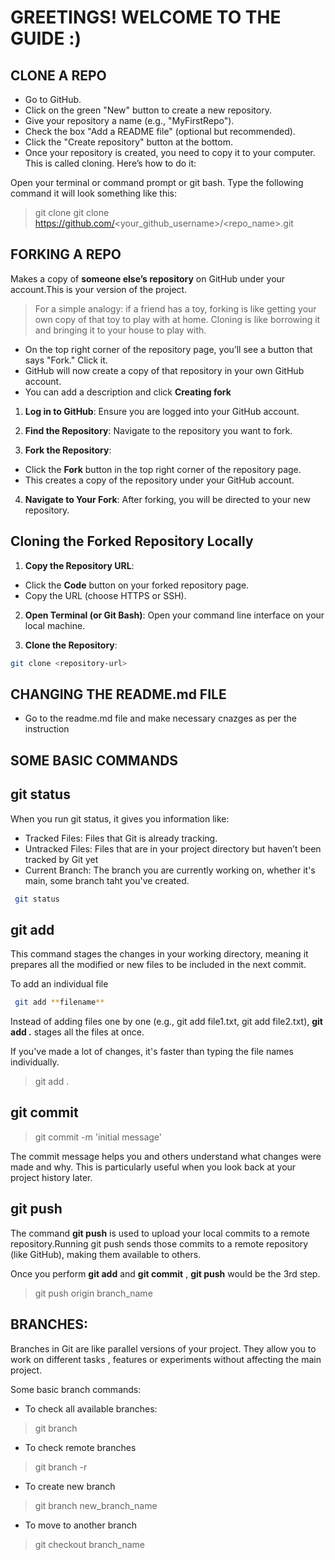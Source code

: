 # GREETINGS! WELCOME TO THE GUIDE :)

## CLONE A REPO
- Go to GitHub.
- Click on the green "New" button to create a new repository.
- Give your repository a name (e.g., "MyFirstRepo").
- Check the box "Add a README file" (optional but recommended).
- Click the "Create repository" button at the bottom.
- Once your repository is created, you need to copy it to your computer. This is called cloning. Here’s how to do it:

Open your terminal or command prompt or git bash.
Type the following command 
it will look something like this:
> git clone git clone https://github.com/<your_github_username>/<repo_name>.git


## FORKING A REPO
 Makes a copy of **someone else’s repository** on GitHub under your account.This is your version of the project.
 > For a simple analogy: if a friend has a toy, forking is like getting your own copy of that toy to play with at home. Cloning is like borrowing it and bringing it to your house to play with.
 - On the top right corner of the repository page, you’ll see a button that says "Fork." Click it.
 - GitHub will now create a copy of that repository in your own GitHub account.
 - You can add a description and click **Creating fork**

 1. **Log in to GitHub**: Ensure you are logged into your GitHub account.

 2. **Find the Repository**: Navigate to the repository you want to fork.

 3. **Fork the Repository**:
   - Click the **Fork** button in the top right corner of the repository page.
   - This creates a copy of the repository under your GitHub account.

 4. **Navigate to Your Fork**: After forking, you will be directed to your new repository.
 ## Cloning the Forked Repository Locally

 1. **Copy the Repository URL**:
   - Click the **Code** button on your forked repository page.
   - Copy the URL (choose HTTPS or SSH).

 2. **Open Terminal (or Git Bash)**: Open your command line interface on your local machine.

 3. **Clone the Repository**:
   ```bash
   git clone <repository-url>
   ```

## CHANGING THE README.md FILE 
- Go to the readme.md file and make necessary cnazges as per the instruction




## SOME BASIC COMMANDS

## git status
When you run git status, it gives you information like:
- Tracked Files: Files that Git is already tracking.
- Untracked Files: Files that are in your project directory but haven’t been tracked by Git yet
- Current Branch: The branch you are currently working on, whether it's main, some branch taht you've created.
```bash
 git status
 ```

## git add
This command stages the changes in your working directory, meaning it prepares all the modified or new files to be included in the next commit.

To add an individual file
```bash
 git add **filename**
 ```

Instead of adding files one by one (e.g., git add file1.txt, git add file2.txt), **git add .** stages all the files at once.

If you've made a lot of changes, it's faster than typing the file names individually.
> git add .

## git commit
> git commit -m 'initial message'

The commit message helps you and others understand what changes were made and why. This is particularly useful when you look back at your project history later.

## git push
The command **git push** is used to upload your local commits to a remote repository.Running git push sends those commits to a remote repository (like GitHub), making them available to others.

Once you perform **git add** and **git commit** , **git push** would be the 3rd step.
> git push origin branch_name

## BRANCHES:
Branches in Git are like parallel versions of your project. They allow you to work on different tasks , features or experiments without affecting the main project.

 Some basic branch commands:

- To check all available branches:
> git branch

- To check remote branches
> git branch -r

- To create new branch
> git branch new_branch_name

- To move to another branch
> git checkout branch_name






